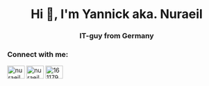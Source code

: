 <h1 align="center">Hi 👋, I'm Yannick aka. Nuraeil</h1>
<h3 align="center">IT-guy from Germany</h3>

<h3 align="left">Connect with me:</h3>
<p align="left">
<a href="https://dev.to/nuraeil" target="blank"><img align="center" src="https://raw.githubusercontent.com/rahuldkjain/github-profile-readme-generator/master/src/images/icons/Social/devto.svg" alt="nuraeil" height="30" width="40" /></a>
<a href="https://twitter.com/nuraeil" target="blank"><img align="center" src="https://raw.githubusercontent.com/rahuldkjain/github-profile-readme-generator/master/src/images/icons/Social/twitter.svg" alt="nuraeil" height="30" width="40" /></a>
<a href="https://stackoverflow.com/users/16117994" target="blank"><img align="center" src="https://raw.githubusercontent.com/rahuldkjain/github-profile-readme-generator/master/src/images/icons/Social/stack-overflow.svg" alt="16117994" height="30" width="40" /></a>
</p>


